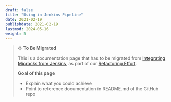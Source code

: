 ```yaml
---
draft: false
title: "Using in Jenkins Pipeline"
date: 2021-02-19
publishdate: 2021-02-19
lastmod: 2024-05-16
weight: 5
---
```


> ♻️ **To Be Migrated**
>
> This is a documentation page that has to be migrated from [Integrating Microcks from Jenkins](/documentation/archive/automating/jenkins), as part of our [Refactoring Effort](https://github.com/microcks/microcks.io/issues/81).
> 
> **Goal of this page**
> * Explain what you could achieve
> * Point to reference documentation in README.md of the GitHub repo